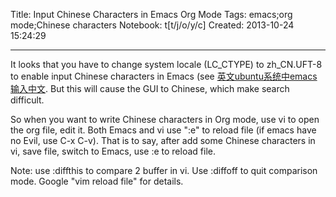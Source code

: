 Title: Input Chinese Characters in Emacs Org Mode
Tags: emacs;org mode;Chinese characters
Notebook: t[t/j/o/y/c]
Created: 2013-10-24 15:24:29

------

It looks that you have to change system locale (LC_CTYPE) to zh_CN.UFT-8 to enable input Chinese characters in Emacs (see [英文ubuntu系统中emacs输入中文](http://blog.csdn.net/pcliuguangtao/article/details/6264832). But this will cause the GUI to Chinese, which make search difficult.

 

So when you want to write Chinese characters in Org mode, use vi to open the org file, edit it. Both Emacs and vi use ":e" to reload file (if emacs have no Evil, use C-x C-v). That is to say, after add some Chinese characters in vi, save file, switch to Emacs, use :e to reload file.

 

Note: use :diffthis to compare 2 buffer in vi. Use :diffoff to quit comparison mode. Google "vim reload file" for details.